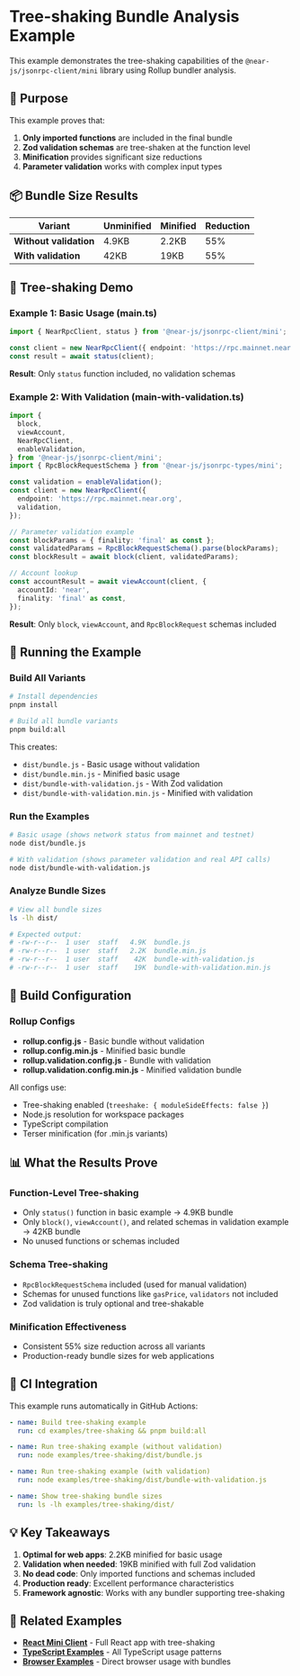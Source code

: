 # Tree-shaking Bundle Analysis Example

This example demonstrates the tree-shaking capabilities of the `@near-js/jsonrpc-client/mini` library using Rollup bundler analysis.

## 🎯 Purpose

This example proves that:

1. **Only imported functions** are included in the final bundle
2. **Zod validation schemas** are tree-shaken at the function level
3. **Minification** provides significant size reductions
4. **Parameter validation** works with complex input types

## 📦 Bundle Size Results

| Variant                | Unminified | Minified | Reduction |
| ---------------------- | ---------- | -------- | --------- |
| **Without validation** | 4.9KB      | 2.2KB    | 55%       |
| **With validation**    | 42KB       | 19KB     | 55%       |

## 🌳 Tree-shaking Demo

### Example 1: Basic Usage (main.ts)

```typescript
import { NearRpcClient, status } from '@near-js/jsonrpc-client/mini';

const client = new NearRpcClient({ endpoint: 'https://rpc.mainnet.near.org' });
const result = await status(client);
```

**Result**: Only `status` function included, no validation schemas

### Example 2: With Validation (main-with-validation.ts)

```typescript
import {
  block,
  viewAccount,
  NearRpcClient,
  enableValidation,
} from '@near-js/jsonrpc-client/mini';
import { RpcBlockRequestSchema } from '@near-js/jsonrpc-types/mini';

const validation = enableValidation();
const client = new NearRpcClient({
  endpoint: 'https://rpc.mainnet.near.org',
  validation,
});

// Parameter validation example
const blockParams = { finality: 'final' as const };
const validatedParams = RpcBlockRequestSchema().parse(blockParams);
const blockResult = await block(client, validatedParams);

// Account lookup
const accountResult = await viewAccount(client, {
  accountId: 'near',
  finality: 'final' as const,
});
```

**Result**: Only `block`, `viewAccount`, and `RpcBlockRequest` schemas included

## 🚀 Running the Example

### Build All Variants

```bash
# Install dependencies
pnpm install

# Build all bundle variants
pnpm build:all
```

This creates:

- `dist/bundle.js` - Basic usage without validation
- `dist/bundle.min.js` - Minified basic usage
- `dist/bundle-with-validation.js` - With Zod validation
- `dist/bundle-with-validation.min.js` - Minified with validation

### Run the Examples

```bash
# Basic usage (shows network status from mainnet and testnet)
node dist/bundle.js

# With validation (shows parameter validation and real API calls)
node dist/bundle-with-validation.js
```

### Analyze Bundle Sizes

```bash
# View all bundle sizes
ls -lh dist/

# Expected output:
# -rw-r--r--  1 user  staff   4.9K  bundle.js
# -rw-r--r--  1 user  staff   2.2K  bundle.min.js
# -rw-r--r--  1 user  staff    42K  bundle-with-validation.js
# -rw-r--r--  1 user  staff    19K  bundle-with-validation.min.js
```

## 🔧 Build Configuration

### Rollup Configs

- **rollup.config.js** - Basic bundle without validation
- **rollup.config.min.js** - Minified basic bundle
- **rollup.validation.config.js** - Bundle with validation
- **rollup.validation.config.min.js** - Minified validation bundle

All configs use:

- Tree-shaking enabled (`treeshake: { moduleSideEffects: false }`)
- Node.js resolution for workspace packages
- TypeScript compilation
- Terser minification (for .min.js variants)

## 📊 What the Results Prove

### Function-Level Tree-shaking

- Only `status()` function in basic example → 4.9KB bundle
- Only `block()`, `viewAccount()`, and related schemas in validation example → 42KB bundle
- No unused functions or schemas included

### Schema Tree-shaking

- `RpcBlockRequestSchema` included (used for manual validation)
- Schemas for unused functions like `gasPrice`, `validators` not included
- Zod validation is truly optional and tree-shakable

### Minification Effectiveness

- Consistent 55% size reduction across all variants
- Production-ready bundle sizes for web applications

## 🔄 CI Integration

This example runs automatically in GitHub Actions:

```yaml
- name: Build tree-shaking example
  run: cd examples/tree-shaking && pnpm build:all

- name: Run tree-shaking example (without validation)
  run: node examples/tree-shaking/dist/bundle.js

- name: Run tree-shaking example (with validation)
  run: node examples/tree-shaking/dist/bundle-with-validation.js

- name: Show tree-shaking bundle sizes
  run: ls -lh examples/tree-shaking/dist/
```

## 💡 Key Takeaways

1. **Optimal for web apps**: 2.2KB minified for basic usage
2. **Validation when needed**: 19KB minified with full Zod validation
3. **No dead code**: Only imported functions and schemas included
4. **Production ready**: Excellent performance characteristics
5. **Framework agnostic**: Works with any bundler supporting tree-shaking

## 🔗 Related Examples

- **[React Mini Client](../react-mini-client/)** - Full React app with tree-shaking
- **[TypeScript Examples](../typescript/)** - All TypeScript usage patterns
- **[Browser Examples](../../tests/browser/)** - Direct browser usage with bundles
